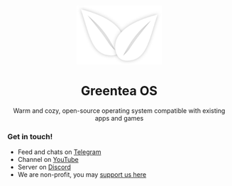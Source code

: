 <p align="center">
  <img width="192px" src="https://raw.githubusercontent.com/GreenteaOS/.github/kawaii/profile/logo_white_leaves.png" />
</p>

<div align="center">
  <h1>Greentea OS</h1>
</div>

<p align="center">
  Warm and cozy, open-source operating system compatible with existing apps and games
</p>

### Get in touch!

- Feed and chats on [Telegram](https://t.me/s/greenteaos_news/48)
- Channel on [YouTube](https://www.youtube.com/channel/UChcz5b20vDOk4ERoPs-pCbw)
- Server on [Discord](https://discord.gg/UGZq8GB)
- We are non-profit, you may [support us here](https://greenteaos.github.io/donate)
